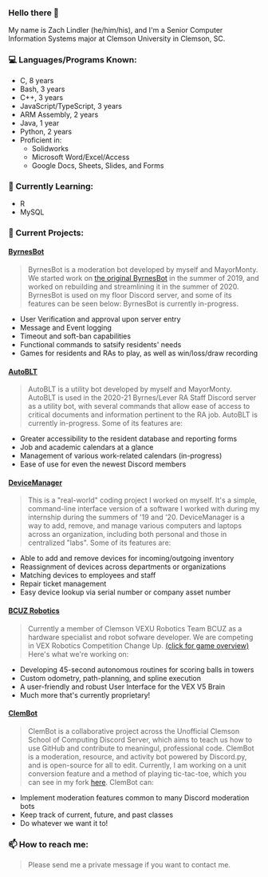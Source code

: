 ### Hello there 👋

My name is Zach Lindler (he/him/his), and I'm a Senior Computer Information Systems major at Clemson University in Clemson, SC.

### 💻 Languages/Programs Known:
- C, 8 years
- Bash, 3 years
- C++, 3 years
- JavaScript/TypeScript, 3 years
- ARM Assembly, 2 years
- Java, 1 year
- Python, 2 years
- Proficient in:
  - Solidworks
  - Microsoft Word/Excel/Access
  - Google Docs, Sheets, Slides, and Forms

### 🌱 Currently Learning:
- R
- MySQL

### 🔭 Current Projects:

#### [ByrnesBot](https://github.com/new-zelind/LeverBot2)
> ByrnesBot is a moderation bot developed by myself and MayorMonty.
> We started work on [the original ByrnesBot](https://github.com/new-zelind/LeverBot) in the summer of 2019,
> and worked on rebuilding and streamlining it in the summer of 2020.
> ByrnesBot is used on my floor Discord server, and some of its features can be seen below:
> ByrnesBot is currently in-progress.
- User Verification and approval upon server entry
- Message and Event logging
- Timeout and soft-ban capabilities
- Functional commands to satsify residents' needs
- Games for residents and RAs to play, as well as win/loss/draw recording

#### [AutoBLT](https://github.com/new-zelind/AutoBLT)
> AutoBLT is a utility bot developed by myself and MayorMonty. AutoBLT is used in the 2020-21 Byrnes/Lever RA Staff Discord server as a utility bot, with several commands that allow ease of access to critical documents and information pertinent to the RA job. AutoBLT is currently in-progress. Some of its features are:
- Greater accessibility to the resident database and reporting forms
- Job and academic calendars at a glance
- Management of various work-related calendars (in-progress)
- Ease of use for even the newest Discord members

#### [DeviceManager](https://github.com/new-zelind/DeviceManager)
> This is a "real-world" coding project I worked on myself. It's a simple, command-line interface version of a software I worked with during my internship during the summers of '19 and '20. DeviceManager is a way to add, remove, and manage various computers and laptops across an organization, including both personal and those in centralized "labs". Some of its features are:
- Able to add and remove devices for incoming/outgoing inventory
- Reassignment of devices across departments or organizations
- Matching devices to employees and staff
- Repair ticket management
- Easy device lookup via serial number or company asset number

#### [BCUZ Robotics](https://github.com/orgs/BCUZRobotics)
> Currently a member of Clemson VEXU Robotics Team BCUZ as a hardware specialist and robot sofware developer. We are competing in VEX Robotics Competition Change Up. [(click for game overview)](https://www.youtube.com/watch?v=Hxs0q9UoMDQ) Here's what we're working on:
- Developing 45-second autonomous routines for scoring balls in towers
- Custom odometry, path-planning, and spline execution
- A user-friendly and robust User Interface for the VEX V5 Brain
- Much more that's currently proprietary!

#### [ClemBot](https://github.com/ClemsonCPSPC-Discord/Clembot)
> ClemBot is a collaborative project across the Unofficial Clemson School of Computing Discord Server, which aims to teach us how to use GitHub and contribute to meaningul, professional code. ClemBot is a moderation, resource, and activity bot powered by Discord.py, and is open-source for all to edit. Currently, I am working on a unit conversion feature and a method of playing tic-tac-toe, which you can see in my fork [here](https://github.com/new-zelind/ClemBot). ClemBot can:
- Implement moderation features common to many Discord moderation bots
- Keep track of current, future, and past classes
- Do whatever we want it to!

### 📫 How to reach me:
> Please send me a private message if you want to contact me.
